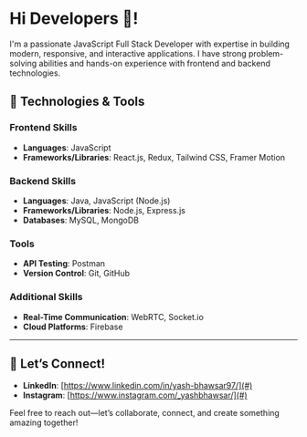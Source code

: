 # Hi Developers 👋!

I'm a passionate JavaScript Full Stack Developer with expertise in building modern, responsive, and interactive applications. I have strong problem-solving abilities and hands-on experience with frontend and backend technologies.

## 🔧 Technologies & Tools

### Frontend Skills
- **Languages**: JavaScript
- **Frameworks/Libraries**: React.js, Redux, Tailwind CSS, Framer Motion

### Backend Skills
- **Languages**: Java, JavaScript (Node.js)
- **Frameworks/Libraries**: Node.js, Express.js
- **Databases**: MySQL, MongoDB

### Tools
- **API Testing**: Postman
- **Version Control**: Git, GitHub

### Additional Skills
- **Real-Time Communication**: WebRTC, Socket.io
- **Cloud Platforms**: Firebase

---

## 📲 Let’s Connect!
- **LinkedIn**: [https://www.linkedin.com/in/yash-bhawsar97/](#)
- **Instagram**: [https://www.instagram.com/_yashbhawsar/](#)

Feel free to reach out—let’s collaborate, connect, and create something amazing together!
